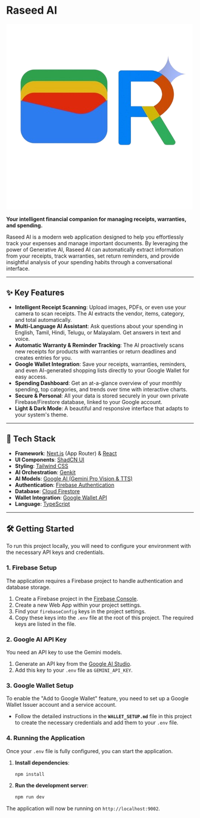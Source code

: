 # Raseed AI

![Raseed AI Logo](public/logo.png)

**Your intelligent financial companion for managing receipts, warranties, and spending.**

Raseed AI is a modern web application designed to help you effortlessly track your expenses and manage important documents. By leveraging the power of Generative AI, Raseed AI can automatically extract information from your receipts, track warranties, set return reminders, and provide insightful analysis of your spending habits through a conversational interface.

---

## ✨ Key Features

*   **Intelligent Receipt Scanning**: Upload images, PDFs, or even use your camera to scan receipts. The AI extracts the vendor, items, category, and total automatically.
*   **Multi-Language AI Assistant**: Ask questions about your spending in English, Tamil, Hindi, Telugu, or Malayalam. Get answers in text and voice.
*   **Automatic Warranty & Reminder Tracking**: The AI proactively scans new receipts for products with warranties or return deadlines and creates entries for you.
*   **Google Wallet Integration**: Save your receipts, warranties, reminders, and even AI-generated shopping lists directly to your Google Wallet for easy access.
*   **Spending Dashboard**: Get an at-a-glance overview of your monthly spending, top categories, and trends over time with interactive charts.
*   **Secure & Personal**: All your data is stored securely in your own private Firebase/Firestore database, linked to your Google account.
*   **Light & Dark Mode**: A beautiful and responsive interface that adapts to your system's theme.

---

## 🚀 Tech Stack

*   **Framework**: [Next.js](https://nextjs.org/) (App Router) & [React](https://reactjs.org/)
*   **UI Components**: [ShadCN UI](https://ui.shadcn.com/)
*   **Styling**: [Tailwind CSS](https://tailwindcss.com/)
*   **AI Orchestration**: [Genkit](https://firebase.google.com/docs/genkit)
*   **AI Models**: [Google AI (Gemini Pro Vision & TTS)](https://ai.google/gemini/)
*   **Authentication**: [Firebase Authentication](https://firebase.google.com/docs/auth)
*   **Database**: [Cloud Firestore](https://firebase.google.com/docs/firestore)
*   **Wallet Integration**: [Google Wallet API](https://developers.google.com/wallet)
*   **Language**: [TypeScript](https://www.typescriptlang.org/)

---

## 🛠️ Getting Started

To run this project locally, you will need to configure your environment with the necessary API keys and credentials.

### 1. Firebase Setup

The application requires a Firebase project to handle authentication and database storage.

1.  Create a Firebase project in the [Firebase Console](https://console.firebase.google.com/).
2.  Create a new Web App within your project settings.
3.  Find your `firebaseConfig` keys in the project settings.
4.  Copy these keys into the `.env` file at the root of this project. The required keys are listed in the file.

### 2. Google AI API Key

You need an API key to use the Gemini models.

1.  Generate an API key from the [Google AI Studio](https://aistudio.google.com/app/apikey).
2.  Add this key to your `.env` file as `GEMINI_API_KEY`.

### 3. Google Wallet Setup

To enable the "Add to Google Wallet" feature, you need to set up a Google Wallet Issuer account and a service account.

*   Follow the detailed instructions in the **`WALLET_SETUP.md`** file in this project to create the necessary credentials and add them to your `.env` file.

### 4. Running the Application

Once your `.env` file is fully configured, you can start the application.

1.  **Install dependencies**:
    ```bash
    npm install
    ```
2.  **Run the development server**:
    ```bash
    npm run dev
    ```

The application will now be running on `http://localhost:9002`.
